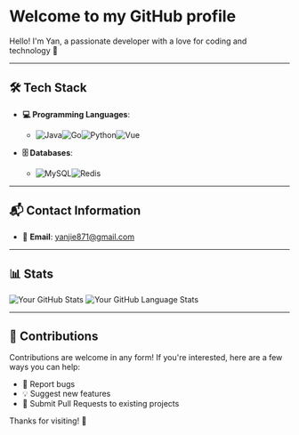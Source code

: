 # Welcome to my GitHub profile 

Hello! I'm Yan, a passionate developer with a love for coding and technology 🚀

---

## 🛠 Tech Stack

- **💻 Programming Languages**:
  - ![Java](https://img.shields.io/badge/Java-007396?style=flat&logo=java&logoColor=white)![Go](https://img.shields.io/badge/Go-00ADD8?style=flat&logo=go&logoColor=white)![Python](https://img.shields.io/badge/Python-3776AB?style=flat&logo=python&logoColor=white)![Vue](https://img.shields.io/badge/Vue-4FC08D?style=flat&logo=vue.js&logoColor=white)

- **🗄 Databases**:
  - ![MySQL](https://img.shields.io/badge/MySQL-00758F?style=flat&logo=mysql&logoColor=white)![Redis](https://img.shields.io/badge/Redis-DC382D?style=flat&logo=redis&logoColor=white)

---

## 📬 Contact Information

- 📧 **Email**: [yanjie871@gmail.com](mailto:yanjie871@gmail.com)

---

## 📊 Stats

![Your GitHub Stats](https://github-readme-stats.vercel.app/api?username=yan931305137&show_icons=true&hide_title=true&count_private=true&hide=prs)   ![Your GitHub Language Stats](https://github-readme-stats.vercel.app/api/top-langs/?username=yan931305137&layout=compact&hide_title=true)

---

## 💬 Contributions

Contributions are welcome in any form! If you're interested, here are a few ways you can help:

- 🐞 Report bugs
- 💡 Suggest new features
- 🔧 Submit Pull Requests to existing projects

Thanks for visiting! 🎉
